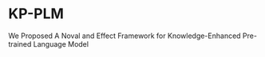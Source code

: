 # KP-PLM
We Proposed A Noval and Effect Framework for Knowledge-Enhanced Pre-trained Language Model
